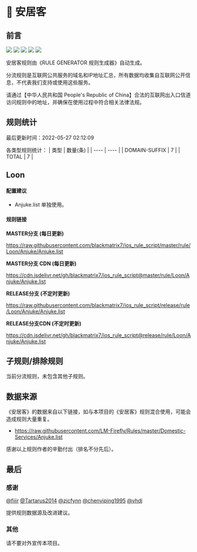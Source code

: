 # 🧸 安居客

## 前言

![](https://shields.io/badge/-移除重复规则-ff69b4) ![](https://shields.io/badge/-DOMAIN与DOMAIN--SUFFIX合并-green) ![](https://shields.io/badge/-DOMAIN--SUFFIX间合并-critical) ![](https://shields.io/badge/-DOMAIN--SUFFIX与DOMAIN--KEYWORD合并-blue) ![](https://shields.io/badge/-IP--CIDR(6)合并-blueviolet) 

安居客规则由《RULE GENERATOR 规则生成器》自动生成。

分流规则是互联网公共服务的域名和IP地址汇总，所有数据均收集自互联网公开信息，不代表我们支持或使用这些服务。

请通过【中华人民共和国 People's Republic of China】合法的互联网出入口信道访问规则中的地址，并确保在使用过程中符合相关法律法规。

## 规则统计

最后更新时间：2022-05-27 02:12:09

各类型规则统计：
| 类型 | 数量(条)  | 
| ---- | ----  |
| DOMAIN-SUFFIX | 7  | 
| TOTAL | 7  | 


## Loon 

#### 配置建议
- Anjuke.list 单独使用。

#### 规则链接
**MASTER分支 (每日更新)**

https://raw.githubusercontent.com/blackmatrix7/ios_rule_script/master/rule/Loon/Anjuke/Anjuke.list

**MASTER分支 CDN (每日更新)**

https://cdn.jsdelivr.net/gh/blackmatrix7/ios_rule_script@master/rule/Loon/Anjuke/Anjuke.list

**RELEASE分支 (不定时更新)**

https://raw.githubusercontent.com/blackmatrix7/ios_rule_script/release/rule/Loon/Anjuke/Anjuke.list

**RELEASE分支CDN (不定时更新)**

https://cdn.jsdelivr.net/gh/blackmatrix7/ios_rule_script@release/rule/Loon/Anjuke/Anjuke.list

## 子规则/排除规则


当前分流规则，未包含其他子规则。

## 数据来源

《安居客》的数据来自以下链接，如与本项目的《安居客》规则混合使用，可能会造成规则大量重复。

- https://raw.githubusercontent.com/LM-Firefly/Rules/master/Domestic-Services/Anjuke.list


感谢以上规则作者的辛勤付出（排名不分先后）。

## 最后

### 感谢

[@fiiir](https://github.com/fiiir) [@Tartarus2014](https://github.com/Tartarus2014) [@zjcfynn](https://github.com/zjcfynn) [@chenyiping1995](https://github.com/chenyiping1995) [@vhdj](https://github.com/vhdj)

提供规则数据源及改进建议。

### 其他

请不要对外宣传本项目。
